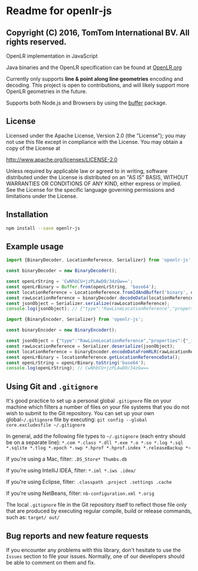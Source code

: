 # Readme for openlr-js

Copyright (C) 2016, TomTom International BV. All rights reserved.
----

OpenLR implementation in JavaScript

Java binaries and the OpenLR specification can be found at [OpenLR.org](http://www.openlr.org/)

Currently only supports **line & point along line geometries** encoding and decoding.
This project is open to contributions, and will likely support more OpenLR geometries in the future.

Supports both Node.js and Browsers by using the [buffer](https://www.npmjs.com/package/buffer) package.

## License

Licensed under the Apache License, Version 2.0 (the "License"); you may not use this file except in compliance with the License.
You may obtain a copy of the License at

   http://www.apache.org/licenses/LICENSE-2.0

Unless required by applicable law or agreed to in writing, software distributed under the License is distributed on an "AS IS" BASIS, WITHOUT WARRANTIES OR CONDITIONS OF ANY KIND, either express or implied.
See the License for the specific language governing permissions and limitations under the License.

## Installation

```bash
npm install --save openlr-js
```

## Example usage

```js
import {BinaryDecoder, LocationReference, Serializer} from 'openlr-js';

const binaryDecoder = new BinaryDecoder();

const openLrString = 'CwNhbCU+jzPLAwD0/34zGw==';
const openLrBinary = Buffer.from(openLrString, 'base64');
const locationReference = LocationReference.fromIdAndBuffer('binary', openLrBinary);
const rawLocationReference = binaryDecoder.decodeData(locationReference);
const jsonObject = Serializer.serialize(rawLocationReference);
console.log(jsonObject); // {"type":"RawLineLocationReference","properties":{"_id":"binary","_locationType":1,"_returnCode":null,"_points":{"type":"Array","properties":[{"type":"LocationReferencePoint","properties":{"_bearing":129.375,"_distanceToNext":205,"_frc":6,"_fow":3,"_lfrcnp":6,"_isLast":false,"_longitude":4.7538936137926395,"_latitude":52.374883889902236,"_sequenceNumber":1}},{"type":"LocationReferencePoint","properties":{"_bearing":309.375,"_distanceToNext":0,"_frc":6,"_fow":3,"_lfrcnp":7,"_isLast":true,"_longitude":4.7563336137926395,"_latitude":52.373583889902235,"_sequenceNumber":2}}]},"_offsets":{"type":"Offsets","properties":{"_pOffset":0,"_nOffset":0,"_version":3,"_pOffRelative":0,"_nOffRelative":0}}}}
```

```js
import {BinaryEncoder, Serializer} from 'openlr-js';

const binaryEncoder = new BinaryEncoder();

const jsonObject = {"type":"RawLineLocationReference","properties":{"_id":"binary","_locationType":1,"_returnCode":null,"_points":{"type":"Array","properties":[{"type":"LocationReferencePoint","properties":{"_bearing":129.375,"_distanceToNext":205,"_frc":6,"_fow":3,"_lfrcnp":6,"_isLast":false,"_longitude":4.7538936137926395,"_latitude":52.374883889902236,"_sequenceNumber":1}},{"type":"LocationReferencePoint","properties":{"_bearing":309.375,"_distanceToNext":0,"_frc":6,"_fow":3,"_lfrcnp":7,"_isLast":true,"_longitude":4.7563336137926395,"_latitude":52.373583889902235,"_sequenceNumber":2}}]},"_offsets":{"type":"Offsets","properties":{"_pOffset":0,"_nOffset":0,"_version":3,"_pOffRelative":0,"_nOffRelative":0}}}};
const rawLocationReference = Serializer.deserialize(jsonObject);
const locationReference = binaryEncoder.encodeDataFromRLR(rawLocationReference);
const openLrBinary = locationReference.getLocationReferenceData();
const openLrString = openLrBinary.toString('base64');
console.log(openLrString); // CwNhbCU+jzPLAwD0/34zGw==
```
## Using Git and `.gitignore`

It's good practice to set up a personal global `.gitignore` file on your machine which filters a number of files on your file systems that you do not wish to submit to the Git repository.
You can set up your own global`~/.gitignore`  file by executing:
`git config --global core.excludesfile ~/.gitignore`

In general, add the following file types to `~/.gitignore` (each entry should be on a separate line):
`*.com *.class *.dll *.exe *.o *.so *.log *.sql *.sqlite *.tlog *.epoch *.swp *.hprof *.hprof.index *.releaseBackup *~`

If you're using a Mac, filter:
`.DS_Store* Thumbs.db`

If you're using IntelliJ IDEA, filter:
`*.iml *.iws .idea/`

If you're using Eclipse, filter:
`.classpath .project .settings .cache`

If you're using NetBeans, filter:
`nb-configuration.xml *.orig`

The local `.gitignore` file in the Git repository itself to reflect those file only that are produced by executing regular compile, build or release commands, such as: `target/ out/`

## Bug reports and new feature requests

If you encounter any problems with this library, don't hesitate to use the `Issues`  section to file your issues.
Normally, one of our developers should be able to comment on them and fix.
